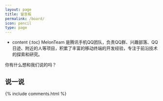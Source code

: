 ```yaml
---
layout: page
title: 留言板
permalink: /board/
icon: pencil
type: page
---
```


* content
{:toc}
MelonTeam 是腾讯手机QQ团队，负责QQ群、兴趣部落、QQ日迹、附近的人等项目，积累了丰富的移动终端的开发经验，专注于前沿技术的探索和研究。

你有什么想和我们说的吗？

## 说一说

{% include comments.html %}
